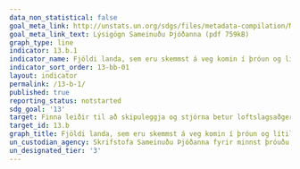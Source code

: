 ```yaml
---
data_non_statistical: false
goal_meta_link: http://unstats.un.org/sdgs/files/metadata-compilation/Metadata-Goal-13.pdf
goal_meta_link_text: Lýsigögn Sameinuðu Þjóðanna (pdf 759kB)
graph_type: line
indicator: 13.b.1
indicator_name: Fjöldi landa, sem eru skemmst á veg komin í þróun og lítilla eyríkja í hópi þróunarríkja, sem fá sérhæfðan stuðning, ásamt umfangi stuðnings, þ.m.t. fjármagn, tækni og getuuppbygging, til að efla getu til að útbúa skilvirkar áætlanir er varða loftslagsbreytingar, m.a. með áherslu á konur, ungmenni, staðbundin samfélög og jaðarhópa.
indicator_sort_order: 13-bb-01
layout: indicator
permalink: /13-b-1/
published: true
reporting_status: notstarted
sdg_goal: '13'
target: Finna leiðir til að skipuleggja og stjórna betur loftslagsaðgerðum í þeim þróunarlöndum sem skemmst eru á veg komin og þeim sem eru smáeyríki og leggja í því tilliti áherslu á konur, ungt fólk, byggðarlög og jaðarsamfélög.
target_id: 13.b
graph_title: Fjöldi landa, sem eru skemmst á veg komin í þróun og lítilla eyríkja í hópi þróunarríkja, sem fá sérhæfðan stuðning, ásamt umfangi stuðnings, þ.m.t. fjármagn, tækni og getuuppbygging, til að efla getu til að útbúa skilvirkar áætlanir er varða loftslagsbreytingar, m.a. með áherslu á konur, ungmenni, staðbundin samfélög og jaðarhópa.
un_custodian_agency: Skrifstofa Sameinuðu Þjóðanna fyrir minnst þróuðu ríkin (OHRLLS), Svæðisskrifstofur Sameinuðu Þjóðanna, Samband smárra eyríkja (AOSIS, SIDS), Samoa vegvísirinn
un_designated_tier: '3'
---
```

